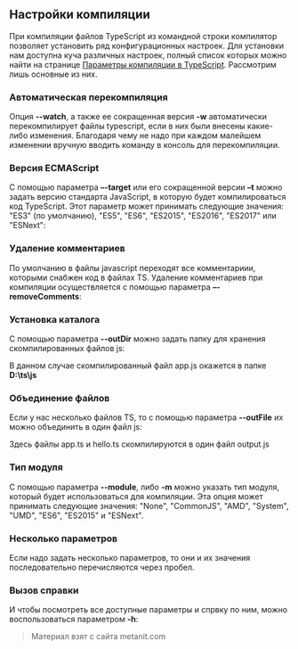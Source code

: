 ## Настройки компиляции

При компиляции файлов TypeScript из командной строки компилятор позволяет установить ряд конфигурационных настроек. Для установки нам доступна куча различных настроек, полный список которых можно найти на странице [Параметры компиляции в TypeScript](http://www.typescriptlang.org/docs/handbook/compiler-options.html). Рассмотрим лишь основные из них.

### Автоматическая перекомпиляция

Опция **--watch**, а также ее сокращенная версия **-w** автоматически перекомпилирует файлы typescript, если в них были внесены какие-либо изменения. Благодаря чему не надо при каждом малейшем изменении вручную вводить команду в консоль для перекомпиляции.

### Версия ECMAScript

С помощью параметра **–-target** или его сокращенной версии **–t** можно задать версию стандарта JavaScript, в которую будет компилироваться код TypeScript. Этот параметр может принимать следующие значения: "ES3" (по умолчанию), "ES5", "ES6", "ES2015", "ES2016", "ES2017" или "ESNext":

### Удаление комментариев

По умолчанию в файлы javascript переходят все комментариии, которыми снабжен код в файлах TS. Удаление комментариев при компиляции осуществляется с помощью параметра **–-removeComments**:

### Установка каталога

С помощью параметра **--outDir** можно задать папку для хранения скомпилированных файлов js:

В данном случае скомпилированный файл app.js окажется в папке **D:\ts\js**

### Объединение файлов

Если у нас несколько файлов TS, то с помощью параметра **--outFile** их можно объединить в один файл js:

Здесь файлы app.ts и hello.ts скомпилируются в один файл output.js

### Тип модуля

С помощью параметра **--module**, либо **-m** можно указать тип модуля, который будет использоваться для компиляции. Эта опция может принимать следующие значения: "None", "CommonJS", "AMD", "System", "UMD", "ES6", "ES2015" и "ESNext".

### Несколько параметров

Если надо задать несколько параметров, то они и их значения последовательно перечисляются через пробел.

### Вызов справки

И чтобы посмотреть все доступные параметры и спрвку по ним, можно воспользоваться параметром **-h**:


> Материал взят с сайта metanit.com